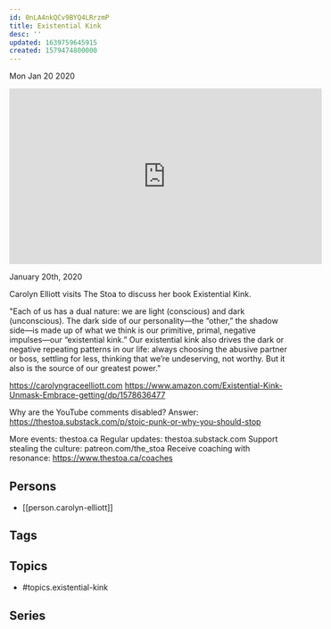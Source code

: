 ```yaml
---
id: 0nLA4nkQCv9BYQ4LRrzmP
title: Existential Kink
desc: ''
updated: 1639759645915
created: 1579474800000
---
```





Mon Jan 20 2020

<iframe width="560" height="315" src="https://www.youtube.com/embed/R7JEi-5oz50" title="Existential Kink w/ Carolyn Elliott" frameborder="0" allow="accelerometer; autoplay; clipboard-write; encrypted-media; gyroscope; picture-in-picture" allowfullscreen ></iframe>

January 20th, 2020

Carolyn Elliott visits The Stoa to discuss her book Existential Kink.

"Each of us has a dual nature: we are light (conscious) and dark (unconscious). The dark side of our personality—the “other,” the shadow side—is made up of what we think is our primitive, primal, negative impulses—our “existential kink.” Our existential kink also drives the dark or negative repeating patterns in our life: always choosing the abusive partner or boss, settling for less, thinking that we’re undeserving, not worthy. But it also is the source of our greatest power."

https://carolyngraceelliott.com
https://www.amazon.com/Existential-Kink-Unmask-Embrace-getting/dp/1578636477

Why are the YouTube comments disabled? Answer: https://thestoa.substack.com/p/stoic-punk-or-why-you-should-stop

More events: thestoa.ca
Regular updates: thestoa.substack.com
Support stealing the culture: patreon.com/the_stoa
Receive coaching with resonance: https://www.thestoa.ca/coaches

## Persons

- [[person.carolyn-elliott]]

## Tags



## Topics

- #topics.existential-kink

## Series



